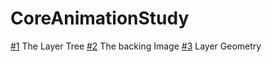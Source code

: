 # CoreAnimationStudy

[#1](../issues/1) The Layer Tree
[#2](../issues/2) The backing Image
[#3](../issues/3) Layer Geometry
